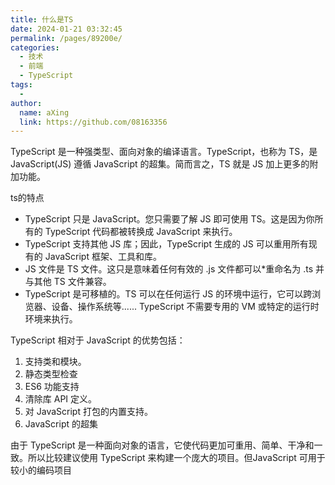 ```yaml
---
title: 什么是TS
date: 2024-01-21 03:32:45
permalink: /pages/89200e/
categories:
  - 技术
  - 前端
  - TypeScript
tags:
  - 
author: 
  name: aXing
  link: https://github.com/08163356
---
```

TypeScript 是一种强类型、面向对象的编译语言。TypeScript，也称为 TS，是 JavaScript(JS) 遵循 JavaScript 的超集。简而言之，TS 就是 JS 加上更多的附加功能。



ts的特点

- TypeScript 只是 JavaScript。您只需要了解 JS 即可使用 TS。这是因为你所有的 TypeScript 代码都被转换成 JavaScript 来执行。
- TypeScript 支持其他 JS 库；因此，TypeScript 生成的 JS 可以重用所有现有的 JavaScript 框架、工具和库。
- JS 文件是 TS 文件。这只是意味着任何有效的 .js 文件都可以*重命名为 .ts 并与其他 TS 文件兼容。
- TypeScript 是可移植的。TS 可以在任何运行 JS 的环境中运行，它可以跨浏览器、设备、操作系统等...... TypeScript 不需要专用的 VM 或特定的运行时环境来执行。

TypeScript 相对于 JavaScript 的优势包括：

1. 支持类和模块。
2. 静态类型检查
3. ES6 功能支持
4. 清除库 API 定义。
5. 对 JavaScript 打包的内置支持。
6. JavaScript 的超集



由于 TypeScript 是一种面向对象的语言，它使代码更加可重用、简单、干净和一致。所以比较建议使用 TypeScript 来构建一个庞大的项目。但JavaScript 可用于较小的编码项目